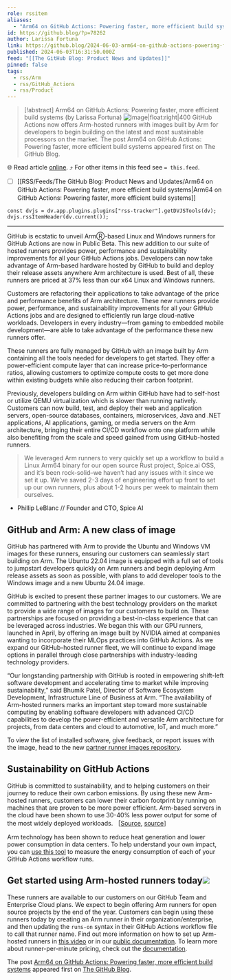 ```yaml
---
role: rssitem
aliases:
  - "Arm64 on GitHub Actions: Powering faster, more efficient build systems"
id: https://github.blog/?p=78262
author: Larissa Fortuna
link: https://github.blog/2024-06-03-arm64-on-github-actions-powering-faster-more-efficient-build-systems/
published: 2024-06-03T16:31:50.000Z
feed: "[[The GitHub Blog꞉ Product News and Updates]]"
pinned: false
tags:
  - rss/Arm
  - rss/GitHub_Actions
  - rss/Product
---
```


> [!abstract] Arm64 on GitHub Actions: Powering faster, more efficient build systems (by Larissa Fortuna)
> ![image|float:right|400](#get-started-using-arm-hosted-runners-today) GitHub Actions now offers Arm-hosted runners with images built by Arm for developers to begin building on the latest and most sustainable processors on the market. The post Arm64 on GitHub Actions: Powering faster, more efficient build systems appeared first on The GitHub Blog.

🌐 Read article [online](https://github.blog/2024-06-03-arm64-on-github-actions-powering-faster-more-efficient-build-systems/). ⤴ For other items in this feed see `= this.feed`.

- [ ] [[RSS/Feeds/The GitHub Blog꞉ Product News and Updates/Arm64 on GitHub Actions꞉ Powering faster, more efficient build systems|Arm64 on GitHub Actions꞉ Powering faster, more efficient build systems]]

~~~dataviewjs
const dvjs = dv.app.plugins.plugins["rss-tracker"].getDVJSTools(dv);
dvjs.rssItemHeader(dv.current());
~~~

- - -

GitHub is ecstatic to unveil ArmⓇ-based Linux and Windows runners for GitHub Actions are now in Public Beta. This new addition to our suite of hosted runners provides power, performance and sustainability improvements for all your GitHub Actions jobs. Developers can now take advantage of Arm-based hardware hosted by GitHub to build and deploy their release assets anywhere Arm architecture is used. Best of all, these runners are priced at 37% less than our x64 Linux and Windows runners.

Customers are refactoring their applications to take advantage of the price and performance benefits of Arm architecture. These new runners provide power, performance, and sustainability improvements for all your GitHub Actions jobs and are designed to efficiently run large cloud-native workloads. Developers in every industry—from gaming to embedded mobile development—are able to take advantage of the performance these new runners offer.

These runners are fully managed by GitHub with an image built by Arm containing all the tools needed for developers to get started. They offer a power-efficient compute layer that can increase price-to-performance ratios, allowing customers to optimize compute costs to get more done within existing budgets while also reducing their carbon footprint.

Previously, developers building on Arm within GitHub have had to self-host or utilize QEMU virtualization which is slower than running natively. Customers can now build, test, and deploy their web and application servers, open-source databases, containers, microservices, Java and .NET applications, AI applications, gaming, or media servers on the Arm architecture, bringing their entire CI/CD workflow onto one platform while also benefiting from the scale and speed gained from using GitHub-hosted runners.

> We leveraged Arm runners to very quickly set up a workflow to build a Linux Arm64 binary for our open source Rust project, Spice.ai OSS, and it’s been rock-solid–we haven’t had any issues with it since we set it up. We’ve saved 2-3 days of engineering effort up front to set up our own runners, plus about 1-2 hours per week to maintain them ourselves.

- Phillip LeBlanc // Founder and CTO, Spice AI

## GitHub and Arm: A new class of image[](#github-and-arm-a-new-class-of-image)

GitHub has partnered with Arm to provide the Ubuntu and Windows VM images for these runners, ensuring our customers can seamlessly start building on Arm. The Ubuntu 22.04 image is equipped with a full set of tools to jumpstart developers quickly on Arm runners and begin deploying Arm release assets as soon as possible, with plans to add developer tools to the Windows image and a new Ubuntu 24.04 image.

GitHub is excited to present these partner images to our customers. We are committed to partnering with the best technology providers on the market to provide a wide range of images for our customers to build on. These partnerships are focused on providing a best-in-class experience that can be leveraged across industries. We began this with our GPU runners, launched in April, by offering an image built by NVIDIA aimed at companies wanting to incorporate their MLOps practices into GitHub Actions. As we expand our GitHub-hosted runner fleet, we will continue to expand image options in parallel through close partnerships with industry-leading technology providers.

“Our longstanding partnership with GitHub is rooted in empowering shift-left software development and accelerating time to market while improving sustainability,” said Bhumik Patel, Director of Software Ecosystem Development, Infrastructure Line of Business at Arm. “The availability of Arm-hosted runners marks an important step toward more sustainable computing by enabling software developers with advanced CI/CD capabilities to develop the power-efficient and versatile Arm architecture for projects, from data centers and cloud to automotive, IoT, and much more.”

To view the list of installed software, give feedback, or report issues with the image, head to the new [partner runner images repository](https://github.com/actions/partner-runner-images).

## Sustainability on GitHub Actions[](#sustainability-on-github-actions)

GitHub is committed to sustainability, and to helping customers on their journey to reduce their own carbon emissions. By using these new Arm-hosted runners, customers can lower their carbon footprint by running on machines that are proven to be more power efficient. Arm-based servers in the cloud have been shown to use 30-40% less power output for some of the most widely deployed workloads. ［[Source](https://www.nttdata.com/global/en/insights/focus/will-java-run-more-sustainably-on-arms-architecture#:~:text=The%20higher%20power%20efficiency%20of,critical%20reporting%20metrics%20for%20corporations), [source](https://www.forbes.com/sites/patrickmoorhead/2023/03/01/ampere-is-driving-sustainability-using-the-right-metricpower-at-the-rack/?sh=41e3613e2ed9)］

Arm technology has been shown to reduce heat generation and lower power consumption in data centers. To help understand your own impact, you can [use this tool](https://github.com/green-coding-solutions/eco-ci-energy-estimation) to measure the energy consumption of each of your GitHub Actions workflow runs.

## Get started using Arm-hosted runners today![](#get-started-using-arm-hosted-runners-today)

These runners are available to our customers on our GitHub Team and Enterprise Cloud plans. We expect to begin offering Arm runners for open source projects by the end of the year. Customers can begin using these runners today by creating an Arm runner in their organization/enterprise, and then updating the `runs-on` syntax in their GitHub Actions workflow file to call that runner name. Find out more information on how to set up Arm-hosted runners in [this video](https://youtu.be/vrr_OgMk458) or in our [public documentation](https://docs.github.com/actions/using-github-hosted-runners/about-larger-runners/about-larger-runners). To learn more about runner-per-minute pricing, check out the [documentation](https://docs.github.com/billing/managing-billing-for-github-actions/about-billing-for-github-actions#per-minute-rates).

The post [Arm64 on GitHub Actions: Powering faster, more efficient build systems](https://github.blog/2024-06-03-arm64-on-github-actions-powering-faster-more-efficient-build-systems/) appeared first on [The GitHub Blog](https://github.blog).